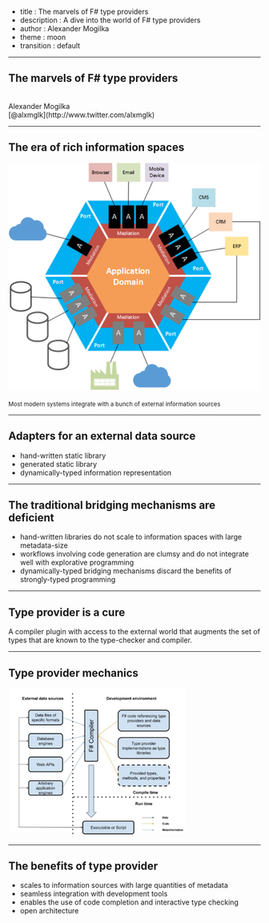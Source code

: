 - title : The marvels of F# type providers
- description : A dive into the world of F# type providers
- author : Alexander Mogilka
- theme : moon
- transition : default

***
## The marvels of F# type providers
<br />
Alexander Mogilka
<br />
[@alxmglk](http://www.twitter.com/alxmglk)

***
## The era of rich information spaces
<img src="images/modern-enterprise-application.png" style="background: transparent; border-style: none;"  />

<small>Most modern systems integrate with a bunch of external information sources</small>

***
## Adapters for an external data source
* hand-written static library
* generated static library
* dynamically-typed information representation

***
## The traditional bridging mechanisms are deficient
* hand-written libraries do not scale to information spaces with large metadata-size
* workflows involving code generation are clumsy and do not integrate well with explorative programming
* dynamically-typed bridging mechanisms discard the benefits of strongly-typed programming

***
## Type provider is a cure
A compiler plugin with access to the external world that augments the set of types that are known to the type-checker and compiler.

***
## Type provider mechanics

<img src="images/type-provider-mechanics.png" style="background: transparent; border-style: none;" width="70%"  />

***
## The benefits of type provider
* scales to information sources with large quantities of metadata
* seamless integration with development tools
* enables the use of code completion and interactive type checking
* open architecture
